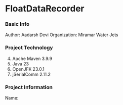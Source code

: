 # FloatDataRecorder

### Basic Info
Author: Aadarsh Devi
Organization: Miramar Water Jets

### Project Technology
4. Apche Maven 3.9.9
1. Java 23<br>
2. OpenJFK 23.0.1<br>
3. jSerialComm 2.11.2

### Project Information
Name: 
